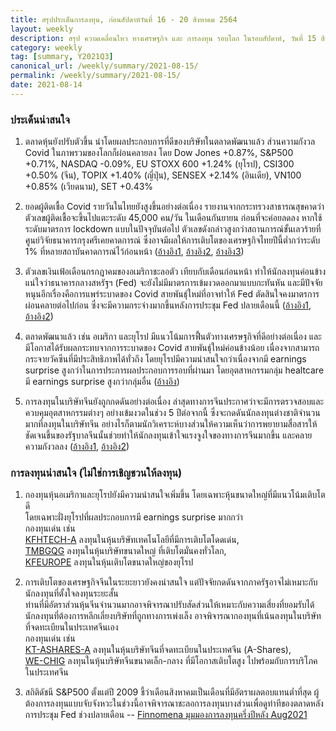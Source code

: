 ```yaml
---
title: สรุปประเด็นการลงทุน, ก่อนสัปดาห์วันที่ 16 - 20 สิงหาคม 2564
layout: weekly
description: สรุป ความเคลื่อนไหว ทางเศรษฐกิจ และ การลงทุน รอบโลก ในรอบสัปดาห์, วันที่ 15 สิงหาคม 2564
category: weekly
tag: [summary, Y2021Q3]
canonical_url: /weekly/summary/2021-08-15/
permalink: /weekly/summary/2021-08-15/
date: 2021-08-14
---
```


### ประเด็นน่าสนใจ

1. ตลาดหุ้นยังปรับตัวขึ้น นำโดยผลประกอบการที่ดีของบริษัทในตลาดพัฒนาแล้ว ส่วนความกังวล Covid ในภาพรวมของโลกก็ผ่อนคลายลง โดย Dow Jones +0.87%, S&P500 +0.71%, NASDAQ -0.09%, EU STOXX 600 +1.24% (ยุโรป), CSI300 +0.50% (จีน), TOPIX +1.40% (ญี่ปุ่น), SENSEX +2.14% (อินเดีย), VN100 +0.85% (เวียดนาม), SET +0.43%

2. ยอดผู้ติดเชื้อ Covid รายวันในไทยยังสูงขึ้นอย่างต่อเนื่อง รายงานจากกระทรวงสาธารณสุขคาดว่าตัวเลขผู้ติดเชื้อจะขึ้นไปแตะระดับ 45,000 คน/วัน ในเดือนกันยายน ก่อนที่จะค่อยลดลง หากใช้ระดับมาตรการ lockdown แบบในปัจจุบันต่อไป ตัวเลขดังกล่าวสูงกว่าสถานการณ์ขั้นเลวร้ายที่ศูนย์วิจัยธนาคารกรุงศรีเคยคาดการณ์ ซึ่งอาจมีผลให้การเติบโตของเศรษฐกิจไทยปีนี้ต่ำกว่าระดับ 1% ที่หลายสถาบันคาดการณ์ไว้ก่อนหน้า
([อ้างอิง1](https://www.prachachat.net/general/news-738037), 
[อ้างอิง2](https://www.bbc.com/thai/thailand-58199722), 
[อ้างอิง3](https://www.bangkokbiznews.com/news/detail/949794)) 

3. ตัวเลขเงินเฟ้อเดือนกรกฎาคมของอเมริกาชะลอตัว เทียบกับเดือนก่อนหน้า ทำให้นักลงทุนค่อนข้างแน่ใจว่าธนาคารกลางสหรัฐฯ (Fed) จะยังไม่มีมาตรการเข้มงวดออกมาแบบกะทันหัน และมีปัจจัยหนุนอีกเรื่องคือการแพร่ระบาดของ Covid สายพันธุ์ใหม่ที่อาจทำให้ Fed ตัดสินใจคงมาตรการผ่อนคลายต่อไปก่อน ซึ่งจะมีความกระจ่างมากขึ้นหลังการประชุม Fed ปลายเดือนนี้
([อ้างอิง1](https://www.businessinsider.com/cpi-inflation-july-price-growth-index-economic-data-supply-shortages-2021-8), 
[อ้างอิง2](https://finance.yahoo.com/news/us-stocks-slowing-inflation-growth-203654183.html)) 

4. ตลาดพัฒนาแล้ว เช่น อเมริกา และยุโรป มีแนวโน้มการฟื้นตัวทางเศรษฐกิจที่ดีอย่างต่อเนื่อง และมีโอกาสได้รับผลกระทบจากการระบาดของ Covid สายพันธุ์ใหม่ค่อนข้างน้อย เนื่องจากสามารถกระจายวัคซีนที่มีประสิทธิภาพได้ทั่วถึง โดยยุโรปมีความน่าสนใจกว่าเนื่องจากมี earnings surprise สูงกว่าในการประการผลประกอบการรอบที่ผ่านมา โดยอุตสาหกรรมกลุ่ม healtcare มี earnings surprise สูงกว่ากลุ่มอื่น
([อ้างอิง](https://www.finnomena.com/finnomena-ic/port-strategy-download/)) 

5. การลงทุนในบริษัทจีนยังถูกกดดันอย่างต่อเนื่อง ล่าสุดทางการจีนประกาศว่าจะมีการตรวจสอบและควบคุมอุตสาหกรรมต่างๆ อย่างเข้มงวดในช่วง 5 ปีต่อจากนี้ ซึ่งจะกดดันนักลงทุนต่างชาติจำนวนมากที่ลงทุนในบริษัทจีน อย่างไรก็ตามนักวิเคราะห์บางส่วนให้ความเห็นว่าการพยายามสื่อสารให้ชัดเจนขึ้นของรัฐบาลจีนนั้นช่วยทำให้นักลงทุนเข้าใจแรงจูงใจของทางการจีนมากขึ้น และคลายความกังวลลง
([อ้างอิง1](https://www.bbc.com/news/business-58182658), 
[อ้างอิง2](https://www.finnomena.com/the-opportunity/news-update-13-08-2021/)) 


### การลงทุนน่าสนใจ (ไม่ใช่การเชิญชวนให้ลงทุน)

1. กองทุนหุ้นอเมริกาและยุโรปยังมีความน่าสนใจเพิ่มขึ้น โดยเฉพาะหุ้นขนาดใหญ่ที่มีแนวโน้มเติบโตดี  
โดยเฉพาะฝั่งยุโรปที่ผลประกอบการมี earnings surprise มากกว่า  
กองทุนเด่น เช่น  
[KFHTECH-A](https://www.finnomena.com/fund/KFHTECH-A) ลงทุนในหุ้นบริษัทเทคโนโลยีที่มีการเติบโตโดดเด่น,  
[TMBGQG](https://www.finnomena.com/fund/TMBGQG) ลงทุนในหุ้นบริษัทขนาดใหญ่ ที่เติบโตมั่นคงทั่วโลก,  
[KFEUROPE](https://www.finnomena.com/fund/KF-EUROPE) ลงทุนในหุ้นเติบโตขนาดใหญ่ของยุโรป

2. การเติบโตของเศรษฐกิจจีนในระยะยาวยังคงน่าสนใจ แต่ปัจจัยกดดันจากภาครัฐอาจไม่เหมาะกับนักลงทุนที่ตั้งใจลงทุนระยะสั้น  
ท่านที่มีอัตราส่วนหุ้นจีนจำนวนมากอาจพิจารณาปรับสัดส่วนให้เหมาะกับความเสี่ยงที่ยอมรับได้  
นักลงทุนที่ต้องการหลีกเลี่ยงบริษัทที่ถูกทางการเพ่งเล็ง อาจพิจารณากองทุนที่เน้นลงทุนในบริษัทที่จดทะเบียนในประเทศจีนเอง  
กองทุนเด่น เช่น  
[KT-ASHARES-A](https://www.finnomena.com/fund/KT-Ashares-A) ลงทุนในหุ้นบริษัทจีนที่จดทะเบียนในประเทศจีน (A-Shares),  
[WE-CHIG](https://www.finnomena.com/fund/WE-CHIG) ลงทุนในหุ้นบริษัทจีนขนาดเล็ก-กลาง ที่มีโอกาสเติบโตสูง ไปพร้อมกับการบริโภคในประเทศจีน

3. สถิติดัชนี S&P500 ตั้งแต่ปี 2009 ชี้ว่าเดือนสิงหาคมเป็นเดือนที่มีอัตราผลตอบแทนต่ำที่สุด  ผู้ต้องการลงทุนแบบจับจังหวะในช่วงนี้อาจพิจารณาชะลอการลงทุนบางส่วนเพื่อดูท่าทีของตลาดหลังการประชุม Fed ช่วงปลายเดือน -- [Finnomena มุมมองการลงทุนครึ่งปีหลัง Aug2021](https://www.finnomena.com/finnomena-ic/port-strategy-download/) 